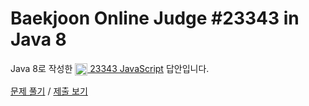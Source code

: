 # Baekjoon Online Judge #23343 in Java 8
Java 8로 작성한 [<img src="https://static.solved.ac/tier_small/3.svg" height="20" align="center">
23343 JavaScript](https://www.acmicpc.net/problem/23343) 답안입니다.

[문제 풀기](https://www.acmicpc.net/problem/23343) /
[제출 보기](https://www.acmicpc.net/source/86672931)
